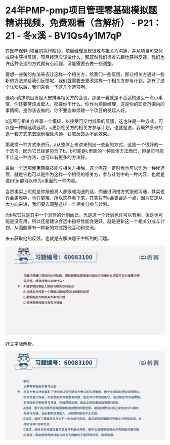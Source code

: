 # 24年PMP-pmp项目管理零基础模拟题精讲视频，免费观看（含解析） - P21：21 - 冬x溪 - BV1Qs4y1M7qP

在医疗保健it项目的执行阶段，项目经理发现很难与相关方沟通，并从项目可交付成果中获得反馈，项目经理应该做什么，那既然我们很难去跟他获得反馈，我们也许这种交流的方式就有点问题，可能需要去做一些调整。

要想一些新的办法来去让这样一个相关方，给我们一些反馈，那让相关方通过一些新的方法来给我们反馈呢，我们就需要去更改这样一个相关方参与计划，那有了这个认知以后，我们来看一下这几个选项啊。

选项a请求项目发起人安排与相关方的会议，那这一看就是不合适的这么一点小事情，你还要劳烦发起人，那要你干什么，你作为项目经理，这是你的职责范围内的事情啊，是你该去做的，你不要去麻烦建一个项目的发起人好。

b选项与相关方共享一个模板，以接受可交付成果的反馈，这也许是一种方式，可以是一种候选项选项，c更新相关方的相关方参与计划，也就是说，我既然原来的这一套方式来去跟他相处沟通，获取反馈达不到效果。

那我换一种方式来进行，a从整体上来讲来列出一些新的方式，这是一个很好的一个选项，因为它已经是包含了b，b可能是c里面的一种具体方法而已，但是它可能不止这一种方法，也可以有更多的方法好。

最后一个选项使用网络技能与相关方接触，这个呢在一定时候也可以作为一种候选项，就是它也可以是作为这样一个相信的相关方，参与计划中的一种内容，也就是说b和d都可以作为c里面的一种内容。

当然事实上呢就是你跟他真人都很难沟通的话，你通过网络方式跟他沟通，其实也许会更难啊，也许更难，所以这样看下来，其实只有c会更合适一点，因为它是从大方向来讲，我们要去调整这样一个相关分参与计划。

而b呢它只是其中一个具体的计划而已，光是这一个计划也许可以有用，但是也可能是没有用，所以还是建议会选中指导性能会更好，就是更新这一个相关分成与计划，从而能够有一种新的方式跟他互动和交流。

来去获取他的反馈，也就是去解决题干中所列的问题。

![](img/a074f8d00fcec4dad49aab0db0006873_1.png)

好文字版解析。

![](img/a074f8d00fcec4dad49aab0db0006873_3.png)